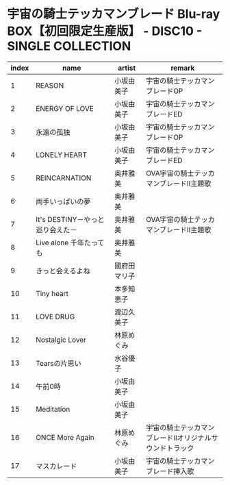 # 宇宙の騎士テッカマンブレード Blu-ray BOX【初回限定生産版】 - DISC10 - SINGLE COLLECTION

index|name|artist|remark
-|-|-|-
1|REASON|小坂由美子|宇宙の騎士テッカマンブレードOP
2|ENERGY OF LOVE|小坂由美子|宇宙の騎士テッカマンブレードED
3|永遠の孤独|小坂由美子|宇宙の騎士テッカマンブレードOP
4|LONELY HEART|小坂由美子|宇宙の騎士テッカマンブレードED
5|REINCARNATION|奥井雅美|OVA宇宙の騎士テッカマンブレードII主題歌
6|両手いっぱいの夢|奥井雅美|
7|It's DESTINY－やっと巡り会えた－|奥井雅美|OVA宇宙の騎士テッカマンブレードII主題歌
8|Live alone 千年たっても|奥井雅美|
9|きっと会えるよね|國府田マリ子|
10|Tiny heart|本多知恵子|
11|LOVE DRUG|渡辺久美子|
12|Nostalgic Lover|林原めぐみ|
13|Tearsの片思い|水谷優子|
14|午前0時|小坂由美子|
15|Meditation|小坂由美子|
16|ONCE More Again|林原めぐみ|宇宙の騎士テッカマンブレードIIオリジナルサウンドトラック
17|マスカレード|小坂由美子|宇宙の騎士テッカマンブレード挿入歌
